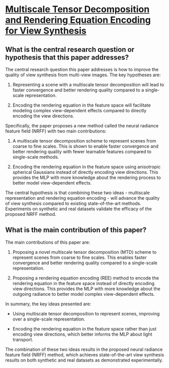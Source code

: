 # [Multiscale Tensor Decomposition and Rendering Equation Encoding for View   Synthesis](https://arxiv.org/abs/2303.03808)

## What is the central research question or hypothesis that this paper addresses?

 The central research question this paper addresses is how to improve the quality of view synthesis from multi-view images. The key hypotheses are:

1. Representing a scene with a multiscale tensor decomposition will lead to faster convergence and better rendering quality compared to a single-scale representation. 

2. Encoding the rendering equation in the feature space will facilitate modeling complex view-dependent effects compared to directly encoding the view directions.

Specifically, the paper proposes a new method called the neural radiance feature field (NRFF) with two main contributions:

1. A multiscale tensor decomposition scheme to represent scenes from coarse to fine scales. This is shown to enable faster convergence and better rendering quality with fewer learnable features compared to single-scale methods.

2. Encoding the rendering equation in the feature space using anisotropic spherical Gaussians instead of directly encoding view directions. This provides the MLP with more knowledge about the rendering process to better model view-dependent effects.

The central hypothesis is that combining these two ideas - multiscale representation and rendering equation encoding - will advance the quality of view synthesis compared to existing state-of-the-art methods. Experiments on synthetic and real datasets validate the efficacy of the proposed NRFF method.


## What is the main contribution of this paper?

 The main contributions of this paper are:

1. Proposing a novel multiscale tensor decomposition (MTD) scheme to represent scenes from coarse to fine scales. This enables faster convergence and better rendering quality compared to a single-scale representation. 

2. Proposing a rendering equation encoding (REE) method to encode the rendering equation in the feature space instead of directly encoding view directions. This provides the MLP with more knowledge about the outgoing radiance to better model complex view-dependent effects.

In summary, the key ideas presented are:

- Using multiscale tensor decomposition to represent scenes, improving over a single-scale representation. 

- Encoding the rendering equation in the feature space rather than just encoding view directions, which better informs the MLP about light transport.

The combination of these two ideas results in the proposed neural radiance feature field (NRFF) method, which achieves state-of-the-art view synthesis results on both synthetic and real datasets as demonstrated experimentally.
